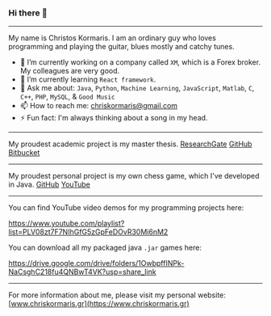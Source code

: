### Hi there 👋

<!--
**Iptamenos/Iptamenos** is a ✨ _special_ ✨ repository because its `README.md` (this file) appears on your GitHub profile.

Here are some ideas to get you started:

- 🔭 I’m currently working on ...
- 🌱 I’m currently learning ...
- 👯 I’m looking to collaborate on ...
- 🤔 I’m looking for help with ...
- 💬 Ask me about ...
- 📫 How to reach me: ...
- 😄 Pronouns: ...
- ⚡ Fun fact: ...
-->

---

My name is Christos Kormaris. I am an ordinary guy who loves programming and playing the guitar, blues mostly and catchy tunes. 
- 🔭 I’m currently working on a company called `XM`, which is a Forex broker. My colleagues are very good.
- 🌱 I’m currently learning `React framework`.
- 💬 Ask me about: `Java`, `Python`, `Machine Learning`, `JavaScript`, `Matlab`, `C`, `C++`, `PHP`, `MySQL`,  & `Good Music`
- 📫 How to reach me: [chriskormaris@gmail.com](mailto:chriskormaris@gmail.com)
- ⚡ Fun fact: I'm always thinking about a song in my head.

---

My proudest academic project is my master thesis.
[ResearchGate](https://www.researchgate.net/publication/337000568)
[GitHub](https://github.com/chriskormaris/vae-master-thesis)
[Bitbucket](https://bitbucket.org/chriskormaris/vae-master-thesis)

---

My proudest personal project is my own chess game, which I've developed in Java.
[GitHub](https://github.com/chriskormaris/MyChessGame)
[YouTube](https://www.youtube.com/watch?v=rgYDlqQ_WSI&t=2s)

---

You can find YouTube video demos for my programming projects here:

https://www.youtube.com/playlist?list=PLV08zt7F7NIhGfG5zGpFeDOvR30Mi6nM2

You can download all my packaged java `.jar` games here:

https://drive.google.com/drive/folders/1OwbpffINPk-NaCsghC218fu4QNBwT4VK?usp=share_link

---

For more information about me, please visit my personal website: [www.chriskormaris.gr](https://www.chriskormaris.gr)
